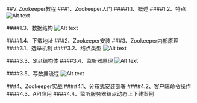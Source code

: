 
##V_Zookeeper教程
###1、Zookeeper入门
####1.1、概述
####1.2、特点
![Alt text](./1560691381025.png)

####1.3、数据结构
![Alt text](./1560691561084.png)

####1.4、下载地址
###2、Zookeeper安装
###3、Zookeeper内部原理
####3.1、选举机制
####3.2、结点类型
![Alt text](./1560692741396.png)

####3.3、Stat结构体
####3.4、监听器原理
![Alt text](./1560776177947.png)

####3.5、写数据流程
![Alt text](./1560776527104.png)

###4、Zookeeper实战
####4.1、分布式安装部署
####4.2、客户端命令操作
####4.3、API应用
####4.4、监听服务器结点动态上下线案例
